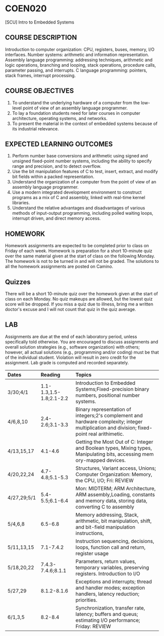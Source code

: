 # COEN020
[SCU] Intro to Embedded Systems

## COURSE DESCRIPTION
Introduction to computer organization: CPU, registers, buses, memory, I/O interfaces. Number systems: arithmetic and information representation. Assembly language programming: addressing techniques, arithmetic and logic operations, branching and looping, stack operations, procedure calls, parameter passing, and interrupts. C language programming: pointers, stack frames, interrupt processing.


## COURSE OBJECTIVES
1. To understand the underlying hardware of a computer from the low-level point of view of an assembly language programmer.
2. To lay a foundation students need for later courses in computer architecture, operating systems, and networks.
3. To present the material in the context of embedded systems because of its industrial relevance.


## EXPECTED LEARNING OUTCOMES
1. Perform number base conversions and arithmetic using signed and unsigned fixed-point number systems, including the ability to specify range and precision, and to detect overflow.
2. Use the bit manipulation features of C to test, insert, extract, and modify bit fields within a packed representation.
3. Understand the organization of a computer from the point of view of an assembly language programmer.
4. Use a modern integrated development environment to construct programs as a mix of C and assembly, linked with real-time kernel libraries.
5. Understand the relative advantages and disadvantages of various methods of input-output programming, including polled waiting loops, interrupt driven, and direct memory access.


## HOMEWORK
Homework assignments are expected to be completed prior to class on Friday of each week. Homework is preparation for a short 10-minute quiz over the same material given at the start of class on the following Monday. The homework is not to be turned in and will not be graded. The solutions to all the homework assignments are posted on Camino.


## Quizzes
There will be a short 10-minute quiz over the homework given at the start of class on each Monday. No quiz makeups are allowed, but the lowest quiz score will be dropped. If you miss a quiz due to illness, bring me a written doctor's excuse and I will not count that quiz in the quiz average.


## LAB
Assignments are due at the end of each laboratory period, unless specifically told otherwise. You are encouraged to discuss assignments and overall solution strategies (e.g., software organization) with others; however, all actual solutions (e.g., programming and/or coding) must be that of the individual student. Violation will result in zero credit for the assignment. Lab grade is computed and recorded separately.

| Dates | Reading | Topics |
| :---- | :------ | :----- |
| 3/30;4/1 | 1.1-1.3,1.5-1.8;2.1-2.2 | Introduction to Embedded Systems;Fixed-precision binary numbers, positional number systems. |
| 4/6,8,10 | 2.4-2.6;3.1-3.3 | Binary representation of integers;2's complement and hardware complexity; integer multiplication and division; fixed-point real arithimetic. |
| 4/13,15,17 | 4.1-4.6 | Getting the Most Out of C: Integer and Boolean types, Mixing types, Manipulating bits, accessing mem ory-mapped devices. |
| 4/20,22,24 | 4.7-4.8;5.1-5.3 | Structures, Variant access, Unions; Computer Organization: Memory, the CPU, I/O; Fri: REVIEW |
| 4/27,29;5/1 | 5.4-5.5;6.1-6.4 | Mon: MIDTERM; ARM Architecture, ARM assembly,Loading, constants and memory data, storing data, converting C to assembly |
| 5/4,6,8 | 6.5-6.8 | Memory addressing, Stack, arithmetic, bit manipulation, shift, and bit-field manipulation instructions, |
| 5/11,13,15 | 7.1-7.4.2 | Instruction sequencing, decisions, loops, function call and return, register usage |
| 5/18,20,22 | 7.4.3-7.4.6;8.1.1 | Parameters, return values, temporary variables, preserving registers. Introduction to I/O |
| 5/27,29 | 8.1.2-8.1.6 | Exceptions and interrupts; thread and handler modes; exception handlers, latency reduction; priorities. |
| 6/1,3,5 | 8.2-8.4 | Synchronization, transfer rate, latency; buffers and queus; estimating I/O performance; Friday: REVIEW |
